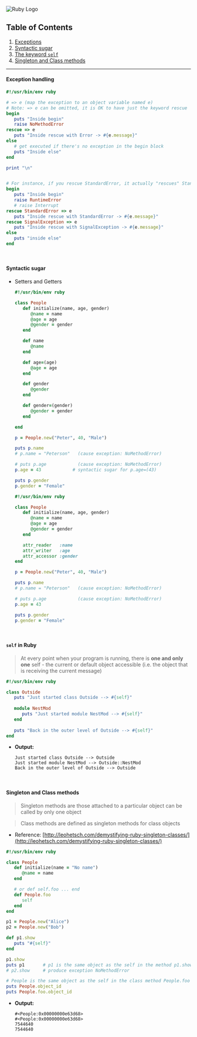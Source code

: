 ![Ruby Logo](https://findicons.com/files/icons/899/ruby_programming/256/ruby.png)

## Table of Contents
1. [Exceptions](https://github.com/ZeroSword-X/programming/tree/master/ruby/advanced#exception-handling)
1. [Syntactic sugar](https://github.com/ZeroSword-X/programming/tree/master/ruby/advanced#syntactic-sugar)
1. [The keyword `self`](https://github.com/ZeroSword-X/programming/tree/master/ruby/advanced#self-in-ruby)
1. [Singleton and Class methods](https://github.com/ZeroSword-X/programming/tree/master/ruby/advanced#singleton-and-class-methods)

---

#### Exception handling

```ruby
#!/usr/bin/env ruby

# => e (map the exception to an object variable named e)
# Note: => e can be omitted, it is OK to have just the keyword rescue
begin
   puts "Inside begin"
   raise NoMethodError
rescue => e 
   puts "Inside rescue with Error -> #{e.message}"
else
   # get executed if there's no exception in the begin block
   puts "Inside else"
end

print "\n"


# For instance, if you rescue StandardError, it actually "rescues" StandardError and its child exceptions
begin
   puts "Inside begin"
   raise RuntimeError
   # raise Interrupt
rescue StandardError => e
   puts "Inside rescue with StandardError -> #{e.message}"
rescue SignalException => e
   puts "Inside rescue with SignalException -> #{e.message}"
else
   puts "inside else"
end
```

<br>

#### Syntactic sugar

-   Setters and Getters

     ```ruby
     #!/usr/bin/env ruby
     
     class People
        def initialize(name, age, gender)
           @name = name
           @age = age
           @gender = gender
        end
     
        def name
           @name
        end
     
        def age=(age)
           @age = age
        end
     
        def gender
           @gender
        end
     
        def gender=(gender)
           @gender = gender
        end
     
     end
     
     p = People.new("Peter", 40, "Male")
     
     puts p.name
     # p.name = "Peterson"   (cause exception: NoMethodError)
     
     # puts p.age            (cause exception: NoMethodError)
     p.age = 43            # syntactic sugar for p.age=(43)
     
     puts p.gender
     p.gender = "Female"
     ```
     
     
     ```ruby
     #!/usr/bin/env ruby
     
     class People
        def initialize(name, age, gender)
           @name = name
           @age = age
           @gender = gender
        end
     
        attr_reader   :name
        attr_writer   :age
        attr_accessor :gender
     end
     
     p = People.new("Peter", 40, "Male")
     
     puts p.name
     # p.name = "Peterson"   (cause exception: NoMethodError)
     
     # puts p.age            (cause exception: NoMethodError)
     p.age = 43
     
     puts p.gender
     p.gender = "Female"
     ```

<br>

#### `self` in Ruby

> At every point when your program is running, there is **one and only one** self - the current or default object accessible (i.e. the object that is receiving the current message)


```ruby
#!/usr/bin/env ruby

class Outside 
   puts "Just started class Outside --> #{self}"
   
   module NestMod  
      puts "Just started module NestMod --> #{self}"  
   end 
 
   puts "Back in the outer level of Outside --> #{self}"
end  
```

- **Output:**

    ```
    Just started class Outside --> Outside
    Just started module NestMod --> Outside::NestMod
    Back in the outer level of Outside --> Outside
    ```

<br>

#### Singleton and Class methods

> Singleton methods are those attached to a particular object can be called by only one object

> Class methods are defined as singleton methods for class objects


- Reference: [http://leohetsch.com/demystifying-ruby-singleton-classes/](http://leohetsch.com/demystifying-ruby-singleton-classes/)


```ruby
#!/usr/bin/env ruby

class People
   def initialize(name = "No name")
      @name = name
   end

   # or def self.foo ... end
   def People.foo
      self
   end
end

p1 = People.new("Alice")
p2 = People.new("Bob")

def p1.show
   puts "#{self}"
end

p1.show
puts p1       # p1 is the same object as the self in the method p1.show
# p2.show     # produce exception NoMethodError

# People is the same object as the self in the class method People.foo
puts People.object_id
puts People.foo.object_id
```

- **Output:**

    ```
    #<People:0x00000000e63d68>
    #<People:0x00000000e63d68>
    7544640
    7544640
    ```
